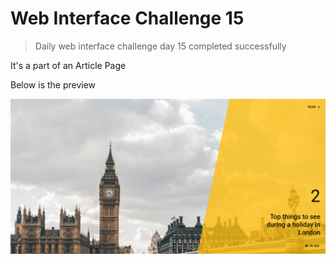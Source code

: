 # Web Interface Challenge 15

> Daily web interface challenge day 15 completed successfully

It's a part of an Article Page

Below is the preview

![Preview](./challenge.png "Article Page")